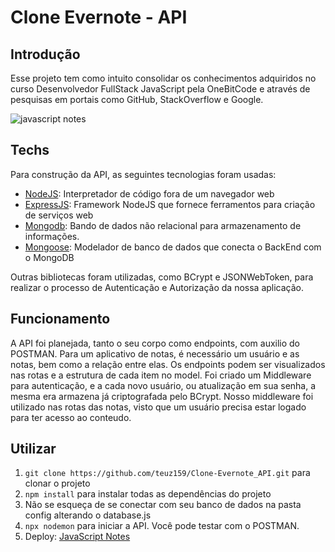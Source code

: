 # Clone Evernote - API

## Introdução

Esse projeto tem como intuito consolidar os conhecimentos adquiridos no curso Desenvolvedor FullStack JavaScript pela OneBitCode e através de pesquisas em portais como GitHub, StackOverflow e Google.

![javascript notes](https://user-images.githubusercontent.com/100682248/172067131-e65a72d8-5a7b-4d56-a441-f92c3ceed1d6.png)

## Techs

Para construção da API, as seguintes tecnologias foram usadas:

* [NodeJS](https://nodejs.org/en/): Interpretador de código fora de um navegador web
* [ExpressJS](https://expressjs.com/): Framework NodeJS que fornece ferramentos para criação de serviços web
* [Mongodb](https://www.mongodb.com/): Bando de dados não relacional para armazenamento de informações.
* [Mongoose](https://mongoosejs.com/): Modelador de banco de dados que conecta o BackEnd com o MongoDB

Outras bibliotecas foram utilizadas, como BCrypt e JSONWebToken, para realizar o processo de Autenticação e Autorização da nossa aplicação.

## Funcionamento

A API foi planejada, tanto o seu corpo como endpoints, com auxilio do POSTMAN. Para um aplicativo de notas, é necessário um usuário e as notas, bem como a relação entre
elas. Os endpoints podem ser visualizados nas rotas e a estrutura de cada item no model. Foi criado um Middleware para autenticação, e a cada novo usuário, ou atualização
em sua senha, a mesma era armazena já criptografada pelo BCrypt. Nosso middleware foi utilizado nas rotas das notas, visto que um usuário precisa estar logado para ter acesso ao conteudo.

## Utilizar
1. `git clone https://github.com/teuz159/Clone-Evernote_API.git` para clonar o projeto
2. `npm install` para instalar todas as dependências do projeto
3. Não se esqueça de se conectar com seu banco de dados na pasta config alterando o database.js
4. `npx nodemon` para iniciar a API. Você pode testar com o POSTMAN.
5. Deploy: [JavaScript Notes](https://app-notes-client.herokuapp.com/)
